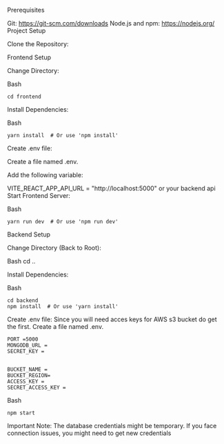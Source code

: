 


Prerequisites

Git: https://git-scm.com/downloads
Node.js and npm: https://nodejs.org/
Project Setup

Clone the Repository:


Frontend Setup

Change Directory:

Bash
```
cd frontend
```
Install Dependencies:

Bash
```
yarn install  # Or use 'npm install'
```
Create .env file:

Create a file named .env.

Add the following variable:

VITE_REACT_APP_API_URL = "http://localhost:5000" or your backend api
Start Frontend Server:

Bash
```
yarn run dev  # Or use 'npm run dev'
```
Backend Setup

Change Directory (Back to Root):

Bash
cd .. 

Install Dependencies:

Bash
```
cd backend
npm install  # Or use 'yarn install'
```
Create .env file:
Since you will need acces keys for AWS s3 bucket do get the first.
Create a file named .env.
```
PORT =5000
MONGODB_URL = 
SECRET_KEY = 


BUCKET_NAME =
BUCKET_REGION=
ACCESS_KEY =
SECRET_ACCESS_KEY =

```

Bash
```
npm start 
```
Important Note: The database credentials might be temporary. If you face connection issues, you might need to get new credentials
